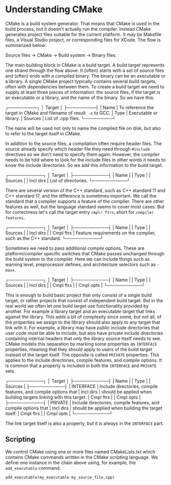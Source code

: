 # Understanding CMake

CMake is a build system generator. That means that CMake is used in the build
process, but it doesn't actually run the compiler. Instead CMake generates
project files suitable for the current platform. It may be Makefile files, a
Visual Studio project, or corresponding files for XCode. The flow is summarized
below:

Source files → CMake → Build system → Binary files.

The main building block in CMake is a build target. A build target represents
one strand through the flow above. It (often) starts with a set of source files
and (often) ends with a compiled binary. The binary can be an executable or a
library. A single CMake project typically contains several build targets, often
with dependencies between them. To create a build target we need to supply at
least three pieces of information: the source files, if the target is an
executable or a library, and the name of the binary. So we have this:

┌─────────┐
│ Target  │
├─────────┤
| Name    | To reference the target in CMake and filename of result. `-o` to GCC.
| Type    | Executable or library.
| Sources | List of .cpp files.
└─────────┘

The name will be used not only to name the compiled file on disk, but also to
refer to the target itself in CMake.

In addition to the source files, a compilation often require header files. The
source already specify which header file they need through `#include` directives
so we don't need to specify them again. However, the compiler needs to be told
where to look for the include files in other words it needs to know the include
directories. So we add this information to the build target.

┌───────────┐
│ Target    │
├───────────┤
| Name      |
| Type      |
| Sources   |
| Incl dirs | List of directories.
└───────────┘

There are several version of the C++ standard, such as C++ standard 11 and C++
standard 17, and the difference is sometimes important. We call the standard
that a compiler supports a feature of the compiler. There are other features as
well, but the language standard seems to cover most cases. But for correctness
let's call the target entry `cmplr ftrs`, short for `compiler features`.

┌───────────┐
│ Target    │
├───────────┤
| Name      |
| Type      |
| Sources   |
| Incl dirs |
| Cmpl ftrs | Feature requirements on the compiler, such as the C++ standard.
└───────────┘

Sometimes we need to pass additional compile options. These are
platform/compiler specific switches that CMake passes unchanged through the
build system to the compiler. Here we can include things such as warning level,
preprocessor defines, and architecture selectors such as `-mavx`.

┌───────────┐
│ Target    │
├───────────┤
| Name      |
| Type      |
| Sources   |
| Incl dirs |
| Cmpl ftrs |
| Cmpl opts |
└───────────┘

This is enough to build basic project that only consist of a single build
target, or rather projects that consist of independent build target. But in the
real world we often let one build target use functionality provided by another.
For example a library target and an executable target that links against the
library. This adds a bit of complexity since some, but not all, of the
properties we assign to the library should also apply to any target that link
with it. For example, a library may have public include directories that user
code must be able to include, but also have private include directories
containing internal headers that only the library source itself needs to see.
CMake models this separation by marking some properties as `INTERFACE`
properties, meaning that they should apply to users of the build target instead
of the target itself. The opposite is called `PRIVATE` properties. This applies
to the include directories, compile features, and compile options. It is common
that a property is included in both the `INTERFACE` and `PRIVATE` sets.

┌───────────┐
│ Target    │
├───────────┤
| Name      |
| Type      |
| Sources   |
├───────────┤
| INTERFACE | Include directories, compile features, and compile options that
| Incl dirs | should be applied when building targets linking with this target.
| Cmpl ftrs |
| Cmpl opts |
├───────────┤
| PRIVATE   | Include directories, compile features, and compile options that
| Incl dirs | should be applied when building the target itself.
| Cmpl ftrs |
| Cmpl opts |
└───────────┘

The link target itself is also a property, but it is always in the `INTERFACE`
part.

## Scripting

We control CMake using one or more files named CMakeLists.txt which contains
CMake commands written in the CMake scripting language. We define one instance
in the chain above using, for example, the `add_executable` command:

```
add_executable(my_executable my_source_file.cpp)
```

